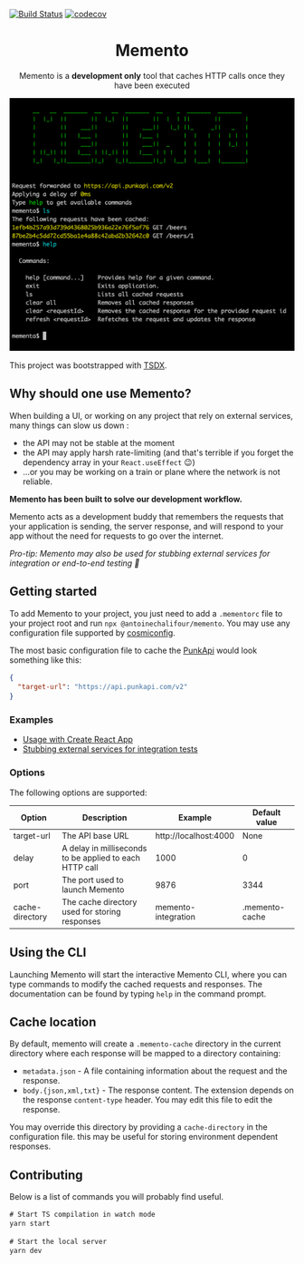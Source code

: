 [![Build Status](https://travis-ci.org/antoinechalifour/memento.svg?branch=master)](https://travis-ci.org/antoinechalifour/memento) [![codecov](https://codecov.io/gh/antoinechalifour/memento/branch/master/graph/badge.svg)](https://codecov.io/gh/antoinechalifour/memento)

<p align="center">
  <h1 align="center">Memento</h3>
  <p align="center">Memento is a <strong>development only</strong> tool that caches HTTP calls once they have been executed</p>
</p>

<div align="center"><img src="https://github.com/antoinechalifour/memento/blob/master/cover.png?raw=true" alt="Medium Zoom Demo"></div>

This project was bootstrapped with [TSDX](https://github.com/jaredpalmer/tsdx).

## Why should one use Memento?

When building a UI, or working on any project that rely on external services, many things can slow us down :

- the API may not be stable at the moment
- the API may apply harsh rate-limiting (and that's terrible if you forget the dependency array in your `React.useEffect` 😉)
- ...or you may be working on a train or plane where the network is not reliable.

**Memento has been built to solve our development workflow.**

Memento acts as a development buddy that remembers the requests that your application is sending, the server response, and will respond to your app without the need for requests to go over the internet.

*Pro-tip: Memento may also be used for stubbing external services for integration or end-to-end testing 🎉*

## Getting started

To add Memento to your project, you just need to add a `.mementorc` file to your project root and run `npx @antoinechalifour/memento`. You may use any configuration file supported by [cosmiconfig](https://github.com/davidtheclark/cosmiconfig).

The most basic configuration file to cache the [PunkApi](https://punkapi.com/documentation/v2) would look something like this:

```json
{
  "target-url": "https://api.punkapi.com/v2"
}
```

### Examples

- [Usage with Create React App](./examples/create-react-app)
- [Stubbing external services for integration tests](./examples/stub-external-services)

### Options

The following options are supported:

| Option          | Description                                             | Example               | Default value  |
| --------------- | ------------------------------------------------------- | --------------------- | -------------- |
| target-url      | The API base URL                                        | http://localhost:4000 | None           |
| delay           | A delay in milliseconds to be applied to each HTTP call | 1000                  | 0              |
| port            | The port used to launch Memento                         | 9876                  | 3344           |
| cache-directory | The cache directory used for storing responses          | memento-integration   | .memento-cache |

## Using the CLI

Launching Memento will start the interactive Memento CLI, where you can type commands to modify the cached requests and responses. The documentation can be found by typing `help` in the command prompt.

## Cache location

By default, memento will create a `.memento-cache` directory in the current directory where each response will be mapped to a directory containing:

- `metadata.json` - A file containing information about the request and the response.
- `body.{json,xml,txt}` - The response content. The extension depends on the response `content-type` header. You may edit this file to edit the response.

You may override this directory by providing a `cache-directory` in the configuration file. this may be useful for storing environment dependent responses.

## Contributing

Below is a list of commands you will probably find useful.

```
# Start TS compilation in watch mode
yarn start

# Start the local server
yarn dev
```
